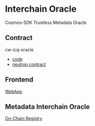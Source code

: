 # Interchain Oracle
Cosmos-SDK Trustless Metadata Oracle

## Contract
cw-icq-oracle 
- [code](cw-icq-oracle)  
- [neutron contract](https://neutron.celat.one/neutron-1/contracts/neutron13y9e0r7k8f0y3uxdjjnpgae6tnjw9ve7u83taspy8mp9dugdk8ysqtd8hj)

## Frontend
[WebApp](https://github.com/happylolonly/interchain-queries-frontend)

## Metadata Interchain Oracle
[On-Chain Registry](http://github.com/Snedashkovsky/on-chain-registry)
